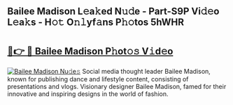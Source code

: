 ## Bailee Madison L𝚎a𝚔ed N𝚞𝚍e - Part-S9P Vi𝚍𝚎o L𝚎a𝚔s - H𝚘𝚝 O𝚗𝚕yf𝚊ns P𝚑𝚘tos 5hWHR

# <h2><a href="http://kf800vb.oniu.top/?m=Bailee+Madison">🔗👉 🔴 Bailee Madison P𝚑ot𝚘𝚜 V𝚒d𝚎o</a></h2>

[![Bailee Madison Nu𝚍e𝚜](https://i.imgur.com/0qMVB7G.gif)](http://kf800vb.oniu.top/?m=Bailee+Madison)
Social media thought leader Bailee Madison, known for publishing dance and lifestyle content, consisting of presentations and vlogs. Visionary designer Bailee Madison, famed for their innovative and inspiring designs in the world of fashion.  
